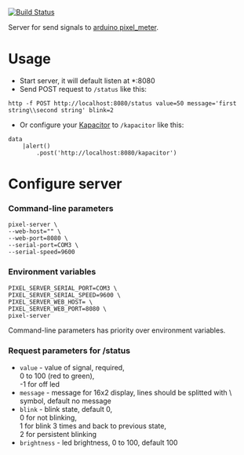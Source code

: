 [![Build Status](https://travis-ci.org/popstas/pixel-server.svg?branch=travis-release)](https://travis-ci.org/popstas/pixel-server)

Server for send signals to [arduino pixel_meter](https://github.com/popstas/arduino-pixel-meter).

# Usage
- Start server, it will default listen at *:8080
- Send POST request to `/status` like this:
```
http -f POST http://localhost:8080/status value=50 message='first string\\second string' blink=2
```
- Or configure your [Kapacitor](https://github.com/influxdata/kapacitor) to `/kapacitor` like this:
```
data
    |alert()
        .post('http://localhost:8080/kapacitor')
```

# Configure server

### Command-line parameters
```
pixel-server \
--web-host="" \
--web-port=8080 \
--serial-port=COM3 \
--serial-speed=9600
```

### Environment variables
```
PIXEL_SERVER_SERIAL_PORT=COM3 \
PIXEL_SERVER_SERIAL_SPEED=9600 \
PIXEL_SERVER_WEB_HOST= \
PIXEL_SERVER_WEB_PORT=8080 \
pixel-server
```

Command-line parameters has priority over environment variables.

### Request parameters for /status
- `value` - value of signal, required,  
   0 to 100 (red to green),  
   -1 for off led
- `message` - message for 16x2 display, lines should be splitted with \ symbol, default no message
- `blink` - blink state, default 0,  
   0 for not blinking,  
   1 for blink 3 times and back to previous state,  
   2 for persistent blinking
- `brightness` - led brightness, 0 to 100, default 100
